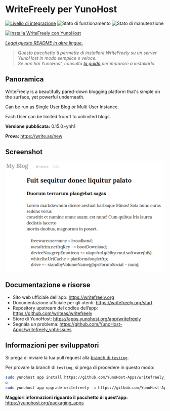 <!--
N.B.: Questo README è stato automaticamente generato da <https://github.com/YunoHost/apps/tree/master/tools/readme_generator>
NON DEVE essere modificato manualmente.
-->

# WriteFreely per YunoHost

[![Livello di integrazione](https://dash.yunohost.org/integration/writefreely.svg)](https://dash.yunohost.org/appci/app/writefreely) ![Stato di funzionamento](https://ci-apps.yunohost.org/ci/badges/writefreely.status.svg) ![Stato di manutenzione](https://ci-apps.yunohost.org/ci/badges/writefreely.maintain.svg)

[![Installa WriteFreely con YunoHost](https://install-app.yunohost.org/install-with-yunohost.svg)](https://install-app.yunohost.org/?app=writefreely)

*[Leggi questo README in altre lingue.](./ALL_README.md)*

> *Questo pacchetto ti permette di installare WriteFreely su un server YunoHost in modo semplice e veloce.*  
> *Se non hai YunoHost, consulta [la guida](https://yunohost.org/install) per imparare a installarlo.*

## Panoramica

WriteFreely is a beautifully pared-down blogging platform that's simple on the surface, yet powerful underneath.

Can be run as Single User Blog or Multi User Instance.

Each User can be limited from 1 to unlimited blogs.

**Versione pubblicata:** 0.15.0~ynh1

**Prova:** <https://write.as/new>

## Screenshot

![Screenshot di WriteFreely](./doc/screenshots/screenshots2.png)

## Documentazione e risorse

- Sito web ufficiale dell’app: <https://writefreely.org>
- Documentazione ufficiale per gli utenti: <https://writefreely.org/start>
- Repository upstream del codice dell’app: <https://github.com/writeas/writefreely>
- Store di YunoHost: <https://apps.yunohost.org/app/writefreely>
- Segnala un problema: <https://github.com/YunoHost-Apps/writefreely_ynh/issues>

## Informazioni per sviluppatori

Si prega di inviare la tua pull request alla [branch di `testing`](https://github.com/YunoHost-Apps/writefreely_ynh/tree/testing).

Per provare la branch di `testing`, si prega di procedere in questo modo:

```bash
sudo yunohost app install https://github.com/YunoHost-Apps/writefreely_ynh/tree/testing --debug
o
sudo yunohost app upgrade writefreely -u https://github.com/YunoHost-Apps/writefreely_ynh/tree/testing --debug
```

**Maggiori informazioni riguardo il pacchetto di quest’app:** <https://yunohost.org/packaging_apps>
